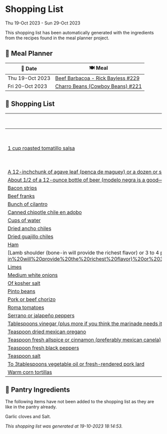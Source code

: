 # Shopping List

Thu 19-Oct 2023 - Sun 29-Oct 2023

This shopping list has been automatically generated with the ingredients from the recipes found in the meal planner project.

## 📅 Meal Planner

|📅 Date| 🍽️ Meal|
|----|----|
|Thu 19-Oct 2023|[Beef Barbacoa - Rick Bayless #229](https://github.com/bryanbr23/Recipes/issues/229)|
|Fri 20-Oct 2023|[Charro Beans (Cowboy Beans) #221](https://github.com/bryanbr23/Recipes/issues/221)|

## 🛒 Shopping List

| 🍌 Ingredient| ⚖️ Measurement|
|----------|-----------|
|[1 cup roasted tomatillo salsa](https://www.sainsburys.co.uk/gol-ui/SearchResults/1%20cup%20roasted%20tomatillo%20salsa)|1 Cup roasted tomatillo salsa, chipotle salsa and/or Mexican hot sauce cup|
|[A 12-inchchunk of agave leaf (penca de maguey) or a dozen or so good-size avocado leaves (available at mexican groceries) or a 2-foot piece of banana leaf](https://www.sainsburys.co.uk/gol-ui/SearchResults/A%2012-inchchunk%20of%20agave%20leaf%20(penca%20de%20maguey)%20or%20a%20dozen%20or%20so%20good-size%20avocado%20leaves%20(available%20at%20mexican%20groceries)%20or%20a%202-foot%20piece%20of%20banana%20leaf)||
|[About 1/2 of a 12-ounce bottle of beer (modelo negra is a good—but completely optional)](https://www.sainsburys.co.uk/gol-ui/SearchResults/About%201/2%20of%20a%2012-ounce%20bottle%20of%20beer%20(modelo%20negra%20is%20a%20good—but%20completely%20optional))||
|[Bacon strips](https://www.sainsburys.co.uk/gol-ui/SearchResults/Bacon%20strips)|5|
|[Beef franks](https://www.sainsburys.co.uk/gol-ui/SearchResults/Beef%20franks)|4|
|[Bunch of cilantro](https://www.sainsburys.co.uk/gol-ui/SearchResults/Bunch%20of%20cilantro)|1/2|
|[Canned chipotle chile en adobo](https://www.sainsburys.co.uk/gol-ui/SearchResults/Canned%20chipotle%20chile%20en%20adobo)|1|
|[Cups of water](https://www.sainsburys.co.uk/gol-ui/SearchResults/Cups%20of%20water)|12|
|[Dried ancho chiles](https://www.sainsburys.co.uk/gol-ui/SearchResults/Dried%20ancho%20chiles)|2|
|[Dried guajillo chiles](https://www.sainsburys.co.uk/gol-ui/SearchResults/Dried%20guajillo%20chiles)|2|
|[Ham](https://www.sainsburys.co.uk/gol-ui/SearchResults/Ham)|6 oz|
|[Lamb shoulder (bone-in will provide the richest flavor) or 3 to 4 pounds beef chuck roast (ditto above) or 4 pounds beef short ribs (english cut) or 3 pounds beef cheeks (like short ribs](https://www.sainsburys.co.uk/gol-ui/SearchResults/Lamb%20shoulder%20(bone-in%20will%20provide%20the%20richest%20flavor)%20or%203%20to%204%20pounds%20beef%20chuck%20roast%20(ditto%20above)%20or%204%20pounds%20beef%20short%20ribs%20(english%20cut)%20or%203%20pounds%20beef%20cheeks%20(like%20short%20ribs)|4pounds|
|[Limes](https://www.sainsburys.co.uk/gol-ui/SearchResults/Limes)|3-4|
|[Medium white onions](https://www.sainsburys.co.uk/gol-ui/SearchResults/Medium%20white%20onions)|1/2|
|[Of kosher salt](https://www.sainsburys.co.uk/gol-ui/SearchResults/Of%20kosher%20salt)|2 tsp|
|[Pinto beans](https://www.sainsburys.co.uk/gol-ui/SearchResults/Pinto%20beans)|1 lb|
|[Pork or beef chorizo](https://www.sainsburys.co.uk/gol-ui/SearchResults/Pork%20or%20beef%20chorizo)|12 oz|
|[Roma tomatoes](https://www.sainsburys.co.uk/gol-ui/SearchResults/Roma%20tomatoes)|10 oz|
|[Serrano or jalapeño peppers](https://www.sainsburys.co.uk/gol-ui/SearchResults/Serrano%20or%20jalapeño%20peppers)|1|
|[Tablespoons vinegar (plus more if you think the marinade needs it)](https://www.sainsburys.co.uk/gol-ui/SearchResults/Tablespoons%20vinegar%20(plus%20more%20if%20you%20think%20the%20marinade%20needs%20it))|2|
|[Teaspoon dried mexican oregano](https://www.sainsburys.co.uk/gol-ui/SearchResults/Teaspoon%20dried%20mexican%20oregano)|1/2|
|[Teaspoon fresh allspice or cinnamon (preferably mexican canela)](https://www.sainsburys.co.uk/gol-ui/SearchResults/Teaspoon%20fresh%20allspice%20or%20cinnamon%20(preferably%20mexican%20canela))|1/2|
|[Teaspoon fresh black peppers](https://www.sainsburys.co.uk/gol-ui/SearchResults/Teaspoon%20fresh%20black%20peppers)|1/2|
|[Teaspoon salt](https://www.sainsburys.co.uk/gol-ui/SearchResults/Teaspoon%20salt)|1|
|[To 3tablespoons vegetable oil or fresh-rendered pork lard](https://www.sainsburys.co.uk/gol-ui/SearchResults/To%203tablespoons%20vegetable%20oil%20or%20fresh-rendered%20pork%20lard)|2|
|[Warm corn tortillas](https://www.sainsburys.co.uk/gol-ui/SearchResults/Warm%20corn%20tortillas)|20|

## 🏪 Pantry Ingredients

The following items have not been added to the shopping list as they are like in the pantry already.

Garlic cloves and Salt.


_This shopping list was generated at 19-10-2023 18:14:53._